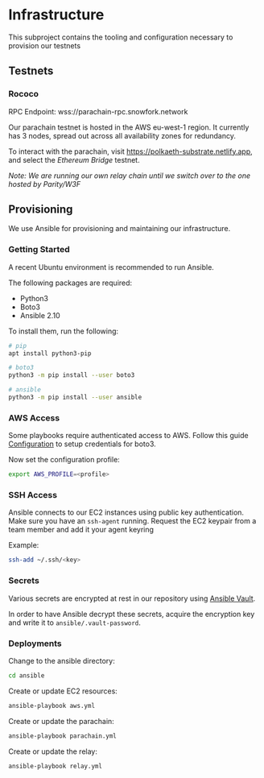 # Infrastructure

This subproject contains the tooling and configuration necessary to provision our testnets

## Testnets

### Rococo

RPC Endpoint: wss://parachain-rpc.snowfork.network

Our parachain testnet is hosted in the AWS eu-west-1 region. It currently has 3 nodes, spread out across all availability zones for redundancy.

To interact with the parachain, visit https://polkaeth-substrate.netlify.app, and select the _Ethereum Bridge_ testnet.

_Note: We are running our own relay chain until we switch over to the one hosted by Parity/W3F_

## Provisioning

We use Ansible for provisioning and maintaining our infrastructure.

### Getting Started

A recent Ubuntu environment is recommended to run Ansible.

The following packages are required:

- Python3
- Boto3
- Ansible 2.10

To install them, run the following:

```bash
# pip
apt install python3-pip

# boto3
python3 -m pip install --user boto3

# ansible
python3 -m pip install --user ansible
```

### AWS Access

Some playbooks require authenticated access to AWS. Follow this guide [Configuration](https://boto3.amazonaws.com/v1/documentation/api/latest/guide/configuration.html#guide-configuration) to setup credentials for boto3.

Now set the configuration profile:

```bash
export AWS_PROFILE=<profile>
```

### SSH Access

Ansible connects to our EC2 instances using public key authentication. Make sure you have an `ssh-agent` running. Request the EC2 keypair from a team member and add it your agent keyring

Example:

```bash
ssh-add ~/.ssh/<key>
```

### Secrets

Various secrets are encrypted at rest in our repository using [Ansible Vault](https://docs.ansible.com/ansible/latest/user_guide/vault.html).

In order to have Ansible decrypt these secrets, acquire the encryption key and write it to `ansible/.vault-password`.

### Deployments

Change to the ansible directory:

```bash
cd ansible
```

Create or update EC2 resources:

```bash
ansible-playbook aws.yml
```

Create or update the parachain:

```bash
ansible-playbook parachain.yml
```

Create or update the relay:

```bash
ansible-playbook relay.yml
```
